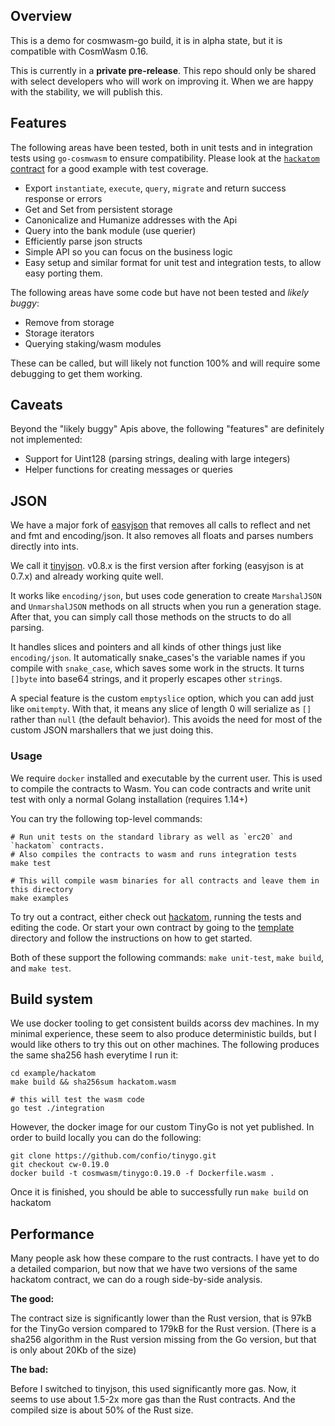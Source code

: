 ## Overview

This is a demo for cosmwasm-go build, it is in alpha state, but it is compatible
with CosmWasm 0.16.

This is currently in a **private pre-release**. This repo should only be shared
with select developers who will work on improving it. When we are happy with
the stability, we will publish this.

## Features

The following areas have been tested, both in unit tests and in integration
tests using `go-cosmwasm` to ensure compatibility. Please look at the 
[`hackatom` contract](./example/hackatom) for a good example with test coverage.

* Export `instantiate`, `execute`, `query`, `migrate` and return success response or errors
* Get and Set from persistent storage
* Canonicalize and Humanize addresses with the Api
* Query into the bank module (use querier)
* Efficiently parse json structs
* Simple API so you can focus on the business logic
* Easy setup and similar format for unit test and integration tests, to allow
  easy porting them.
  
The following areas have some code but have not been tested and *likely buggy*:

* Remove from storage
* Storage iterators
* Querying staking/wasm modules

These can be called, but will likely not function 100% and will require
some debugging to get them working.

## Caveats

Beyond the "likely buggy" Apis above, the following "features" are 
definitely not implemented:

* Support for Uint128 (parsing strings, dealing with large integers)
* Helper functions for creating messages or queries

## JSON

We have a major fork of [easyjson](https://github.com/mailru/easyjson)
that removes all calls to reflect and net and fmt and encoding/json. It also removes
all floats and parses numbers directly into ints.

We call it [tinyjson](https://github.com/CosmWasm/tinyjson).
v0.8.x is the first version after forking (easyjson is at 0.7.x)
and already working quite well.

It works like `encoding/json`, but uses code generation to create
`MarshalJSON` and `UnmarshalJSON` methods on all structs when you
run a generation stage. After that, you can simply call those
methods on the structs to do all parsing.

It handles slices and pointers and all kinds of other things just
like `encoding/json`. It automatically snake_cases's the variable
names if you compile with `snake_case`, which saves some work in the structs.
It turns `[]byte` into base64 strings, and it properly escapes other `string`s.

A special feature is the custom `emptyslice` option, which you can add
just like `omitempty`. With that, it means any slice of length 0 will
serialize as `[]` rather than `null` (the default behavior).
This avoids the need for most of the custom JSON marshallers that we just doing this.  
### Usage

We require `docker` installed and executable by the current user. This
is used to compile the contracts to Wasm. You can code contracts and
write unit test with only a normal Golang installation (requires 1.14+)

You can try the following top-level commands:

```
# Run unit tests on the standard library as well as `erc20` and `hackatom` contracts.
# Also compiles the contracts to wasm and runs integration tests
make test

# This will compile wasm binaries for all contracts and leave them in this directory
make examples
```

To try out a contract, either check out [hackatom](./example/hackatom),
running the tests and editing the code. Or start your own contract
by going to the [template](./example/template) directory and follow the
instructions on how to get started.

Both of these support the following commands: `make unit-test`, `make build`, 
and `make test`.

## Build system

We use docker tooling to get consistent builds acorss dev machines.
In my minimal experience, these seem to also produce deterministic
builds, but I would like others to try this out on other machines.
The following produces the same sha256 hash everytime I run it:

```
cd example/hackatom
make build && sha256sum hackatom.wasm

# this will test the wasm code
go test ./integration
```

However, the docker image for our custom TinyGo is not yet published.
In order to build locally you can do the following:

```
git clone https://github.com/confio/tinygo.git
git checkout cw-0.19.0
docker build -t cosmwasm/tinygo:0.19.0 -f Dockerfile.wasm .
```

Once it is finished, you should be able to successfully run `make build` on hackatom

## Performance

Many people ask how these compare to the rust contracts. I have yet to
do a detailed comparion, but now that we have two versions of the same
hackatom contract, we can do a rough side-by-side analysis.

**The good:**

The contract size is significantly lower than the Rust version, that is
97kB for the TinyGo version compared to 179kB for the Rust version.
(There is a sha256 algorithm in the Rust version missing from the Go version,
but that is only about 20Kb of the size)

**The bad:**

Before I switched to tinyjson, this used significantly more gas.
Now, it seems to use about 1.5-2x more gas than the Rust contracts.
And the compiled size is about 50% of the Rust size.
